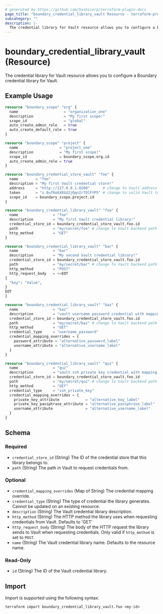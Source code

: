 ```yaml
---
# generated by https://github.com/hashicorp/terraform-plugin-docs
page_title: "boundary_credential_library_vault Resource - terraform-provider-boundary"
subcategory: ""
description: |-
  The credential library for Vault resource allows you to configure a Boundary credential library for Vault.
---
```


# boundary_credential_library_vault (Resource)

The credential library for Vault resource allows you to configure a Boundary credential library for Vault.

## Example Usage

```terraform
resource "boundary_scope" "org" {
  name                     = "organization_one"
  description              = "My first scope!"
  scope_id                 = "global"
  auto_create_admin_role   = true
  auto_create_default_role = true
}

resource "boundary_scope" "project" {
  name                   = "project_one"
  description            = "My first scope!"
  scope_id               = boundary_scope.org.id
  auto_create_admin_role = true
}

resource "boundary_credential_store_vault" "foo" {
  name        = "foo"
  description = "My first Vault credential store!"
  address     = "http://127.0.0.1:8200"      # change to Vault address
  token       = "s.0ufRo6XEGU2jOqnIr7OlFYP5" # change to valid Vault token
  scope_id    = boundary_scope.project.id
}

resource "boundary_credential_library_vault" "foo" {
  name                = "foo"
  description         = "My first Vault credential library!"
  credential_store_id = boundary_credential_store_vault.foo.id
  path                = "my/secret/foo" # change to Vault backend path
  http_method         = "GET"
}

resource "boundary_credential_library_vault" "bar" {
  name                = "bar"
  description         = "My second Vault credential library!"
  credential_store_id = boundary_credential_store_vault.foo.id
  path                = "my/secret/bar" # change to Vault backend path
  http_method         = "POST"
  http_request_body   = <<EOT
{
  "key": "Value",
}
EOT
}

resource "boundary_credential_library_vault" "baz" {
  name                = "baz"
  description         = "vault username password credential with mapping overrides"
  credential_store_id = boundary_credential_store_vault.foo.id
  path                = "my/secret/baz" # change to Vault backend path
  http_method         = "GET"
  credential_type     = "username_password"
  credential_mapping_overrides = {
    password_attribute = "alternative_password_label"
    username_attribute = "alternative_username_label"
  }
}

resource "boundary_credential_library_vault" "quz" {
  name                = "quz"
  description         = "vault ssh private key credential with mapping overrides"
  credential_store_id = boundary_credential_store_vault.foo.id
  path                = "my/secret/quz" # change to Vault backend path
  http_method         = "GET"
  credential_type     = "ssh_private_key"
  credential_mapping_overrides = {
    private_key_attribute            = "alternative_key_label"
    private_key_passphrase_attribute = "alternative_passphrase_label"
    username_attribute               = "alternative_username_label"
  }
}
```

<!-- schema generated by tfplugindocs -->
## Schema

### Required

- `credential_store_id` (String) The ID of the credential store that this library belongs to.
- `path` (String) The path in Vault to request credentials from.

### Optional

- `credential_mapping_overrides` (Map of String) The credential mapping override.
- `credential_type` (String) The type of credential the library generates. Cannot be updated on an existing resource.
- `description` (String) The Vault credential library description.
- `http_method` (String) The HTTP method the library uses when requesting credentials from Vault. Defaults to 'GET'
- `http_request_body` (String) The body of the HTTP request the library sends to Vault when requesting credentials. Only valid if `http_method` is set to `POST`.
- `name` (String) The Vault credential library name. Defaults to the resource name.

### Read-Only

- `id` (String) The ID of the Vault credential library.

## Import

Import is supported using the following syntax:

```shell
terraform import boundary_credential_library_vault.foo <my-id>
```
